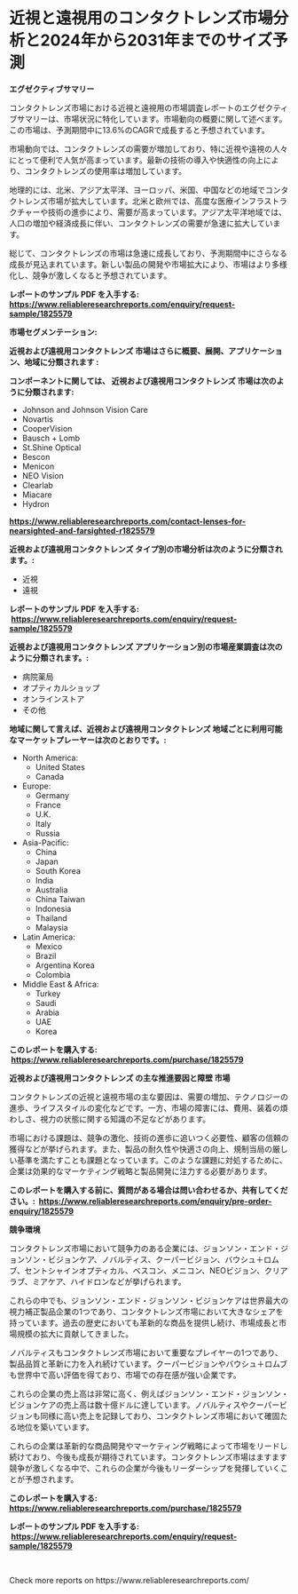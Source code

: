 <p><h1>近視と遠視用のコンタクトレンズ市場分析と2024年から2031年までのサイズ予測</h1></p><p><strong>エグゼクティブサマリー</strong></p>
<p><p>コンタクトレンズ市場における近視と遠視用の市場調査レポートのエグゼクティブサマリーは、市場状況に特化しています。市場動向の概要に関して述べます。この市場は、予測期間中に13.6%のCAGRで成長すると予想されています。</p><p>市場動向では、コンタクトレンズの需要が増加しており、特に近視や遠視の人々にとって便利で人気が高まっています。最新の技術の導入や快適性の向上により、コンタクトレンズの使用率は増加しています。</p><p>地理的には、北米、アジア太平洋、ヨーロッパ、米国、中国などの地域でコンタクトレンズ市場が拡大しています。北米と欧州では、高度な医療インフラストラクチャーや技術の進歩により、需要が高まっています。アジア太平洋地域では、人口の増加や経済成長に伴い、コンタクトレンズの需要が急速に拡大しています。</p><p>総じて、コンタクトレンズの市場は急速に成長しており、予測期間中にさらなる成長が見込まれています。新しい製品の開発や市場拡大により、市場はより多様化し、競争が激しくなると予想されています。</p></p>
<p><strong>レポートのサンプル PDF を入手する: <a href="https://www.reliableresearchreports.com/enquiry/request-sample/1825579">https://www.reliableresearchreports.com/enquiry/request-sample/1825579</a></strong></p>
<p><strong>市場セグメンテーション:</strong></p>
<p><strong> 近視および遠視用コンタクトレンズ 市場はさらに概要、展開、アプリケーション、地域に分類されます :</strong></p>
<p><strong>コンポーネントに関しては、 近視および遠視用コンタクトレンズ 市場は次のように分類されます: &nbsp;</strong></p>
<p><ul><li>Johnson and Johnson Vision Care</li><li>Novartis</li><li>CooperVision</li><li>Bausch + Lomb</li><li>St.Shine Optical</li><li>Bescon</li><li>Menicon</li><li>NEO Vision</li><li>Clearlab</li><li>Miacare</li><li>Hydron</li></ul></p>
<p><strong><a href="https://www.reliableresearchreports.com/contact-lenses-for-nearsighted-and-farsighted-r1825579">https://www.reliableresearchreports.com/contact-lenses-for-nearsighted-and-farsighted-r1825579</a></strong></p>
<p><strong> 近視および遠視用コンタクトレンズ タイプ別の市場分析は次のように分類されます。:</strong></p>
<p><ul><li>近視</li><li>遠視</li></ul></p>
<p><strong>レポートのサンプル PDF を入手する: &nbsp;<a href="https://www.reliableresearchreports.com/enquiry/request-sample/1825579">https://www.reliableresearchreports.com/enquiry/request-sample/1825579</a></strong></p>
<p><strong> 近視および遠視用コンタクトレンズ アプリケーション別の市場産業調査は次のように分類されます。:</strong></p>
<p><ul><li>病院薬局</li><li>オプティカルショップ</li><li>オンラインストア</li><li>その他</li></ul></p>
<p><strong>地域に関して言えば、近視および遠視用コンタクトレンズ 地域ごとに利用可能なマーケットプレーヤーは次のとおりです。:</strong></p>
<p><ul>
    <li>
        North America:
        <ul>
            <li>United States</li>
            <li>Canada</li>
        </ul>
    </li>
    <li>
        Europe:
        <ul>
            <li>Germany</li>
            <li>France</li>
            <li>U.K.</li>
            <li>Italy</li>
            <li>Russia</li>
        </ul>
    </li>
    <li>
        Asia-Pacific:
        <ul>
            <li>China</li>
            <li>Japan</li>
            <li>South Korea</li>
            <li>India</li>
            <li>Australia</li>
            <li>China Taiwan</li>
            <li>Indonesia</li>
            <li>Thailand</li>
            <li>Malaysia</li>
        </ul>
    </li>
    <li>
        Latin America:
        <ul>
            <li>Mexico</li>
            <li>Brazil</li>
            <li>Argentina Korea</li>
            <li>Colombia</li>
        </ul>
    </li>
    <li>
        Middle East & Africa:
        <ul>
            <li>Turkey</li>
            <li>Saudi</li>
            <li>Arabia</li>
            <li>UAE</li>
            <li>Korea</li>
        </ul>
    </li>
    </ul></p>
<p><strong>このレポートを購入する: &nbsp;<a href="https://www.reliableresearchreports.com/purchase/1825579">https://www.reliableresearchreports.com/purchase/1825579</a></strong></p>
<p><strong>近視および遠視用コンタクトレンズ の主な推進要因と障壁 市場</strong></p>
<p><p>コンタクトレンズの近視と遠視市場の主な要因は、需要の増加、テクノロジーの進歩、ライフスタイルの変化などです。一方、市場の障害には、費用、装着の煩わしさ、視力の状態に関する知識の不足などがあります。</p><p>市場における課題は、競争の激化、技術の進歩に追いつく必要性、顧客の信頼の獲得などが挙げられます。また、製品の耐久性や快適さの向上、規制当局の厳しい基準を満たすことも課題となっています。このような課題に対処するために、企業は効果的なマーケティング戦略と製品開発に注力する必要があります。</p></p>
<p><strong>このレポートを購入する前に、質問がある場合は問い合わせるか、共有してください。:&nbsp; <a href="https://www.reliableresearchreports.com/enquiry/pre-order-enquiry/1825579">https://www.reliableresearchreports.com/enquiry/pre-order-enquiry/1825579</a></strong></p>
<p><strong>競争環境</strong></p>
<p><p>コンタクトレンズ市場において競争力のある企業には、ジョンソン・エンド・ジョンソン・ビジョンケア、ノバルティス、クーパービジョン、バウシュ＋ロムブ、セントシャインオプティカル、ベスコン、メニコン、NEOビジョン、クリアラブ、ミアケア、ハイドロンなどが挙げられます。</p><p>これらの中でも、ジョンソン・エンド・ジョンソン・ビジョンケアは世界最大の視力補正製品企業の1つであり、コンタクトレンズ市場において大きなシェアを持っています。過去の歴史においても革新的な商品を提供し続け、市場成長と市場規模の拡大に貢献してきました。</p><p>ノバルティスもコンタクトレンズ市場において重要なプレイヤーの1つであり、製品品質と革新に力を入れ続けています。クーパービジョンやバウシュ＋ロムブも世界中で高い評価を得ており、市場での存在感が強い企業です。</p><p>これらの企業の売上高は非常に高く、例えばジョンソン・エンド・ジョンソン・ビジョンケアの売上高は数十億ドルに達しています。ノバルティスやクーパービジョンも同様に高い売上を記録しており、コンタクトレンズ市場において確固たる地位を築いています。</p><p>これらの企業は革新的な商品開発やマーケティング戦略によって市場をリードし続けており、今後も成長が期待されています。コンタクトレンズ市場はますます競争が激しくなる中で、これらの企業が今後もリーダーシップを発揮していくことが予想されます。</p></p>
<p><strong>このレポートを購入する: &nbsp; <a href="https://www.reliableresearchreports.com/purchase/1825579">https://www.reliableresearchreports.com/purchase/1825579</a></strong></p>
<p><strong>レポートのサンプル PDF を入手する: &nbsp;<a href="https://www.reliableresearchreports.com/enquiry/request-sample/1825579">https://www.reliableresearchreports.com/enquiry/request-sample/1825579</a></strong><strong></strong></p>
<p>&nbsp;</p>
<p>Check more reports on https://www.reliableresearchreports.com/</p>